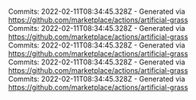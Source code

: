 Commits: 2022-02-11T08:34:45.328Z - Generated via https://github.com/marketplace/actions/artificial-grass
<br>
Commits: 2022-02-11T08:34:45.328Z - Generated via https://github.com/marketplace/actions/artificial-grass
<br>
Commits: 2022-02-11T08:34:45.328Z - Generated via https://github.com/marketplace/actions/artificial-grass
<br>
Commits: 2022-02-11T08:34:45.328Z - Generated via https://github.com/marketplace/actions/artificial-grass
<br>
Commits: 2022-02-11T08:34:45.328Z - Generated via https://github.com/marketplace/actions/artificial-grass
<br>
